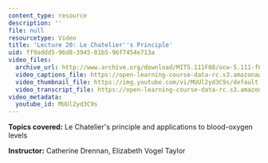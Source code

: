 ```yaml
---
content_type: resource
description: ''
file: null
resourcetype: Video
title: 'Lecture 20: Le Chatelier''s Principle'
uid: ff9addd5-96d8-3945-81b5-96f7454e713a
video_files:
  archive_url: http://www.archive.org/download/MIT5.111F08/ocw-5.111-f08-lec20_300k.mp4
  video_captions_file: https://open-learning-course-data-rc.s3.amazonaws.com/5-111-principles-of-chemical-science-fall-2008/7a21f631c8045279ae2aeef6914ce335_MUUl2yd3C9s.vtt
  video_thumbnail_file: https://img.youtube.com/vi/MUUl2yd3C9s/default.jpg
  video_transcript_file: https://open-learning-course-data-rc.s3.amazonaws.com/5-111-principles-of-chemical-science-fall-2008/332ea1d3c8312cece24c82138585465b_MUUl2yd3C9s.pdf
video_metadata:
  youtube_id: MUUl2yd3C9s
---
```


**Topics covered:** Le Chatelier's principle and applications to blood-oxygen levels

**Instructor:** Catherine Drennan, Elizabeth Vogel Taylor